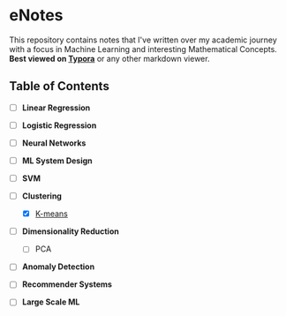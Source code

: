 # eNotes

This repository contains notes that I've written over my academic journey with a focus in Machine Learning and interesting Mathematical Concepts. **Best viewed on [Typora](https://typora.io/)** or any other markdown viewer.

## Table of Contents

- [ ] **Linear Regression**
- [ ] **Logistic Regression**
- [ ] **Neural Networks**
- [ ] **ML System Design**
- [ ] **SVM**
- [ ] **Clustering**
  - [x] [K-means](./Clustering/K-means.md)
- [ ] **Dimensionality Reduction**
  - [ ] PCA
- [ ] **Anomaly Detection**
- [ ] **Recommender Systems**
- [ ] **Large Scale ML**

